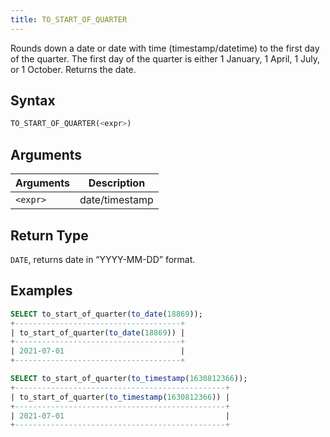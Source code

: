 ```yaml
---
title: TO_START_OF_QUARTER
---
```


Rounds down a date or date with time (timestamp/datetime) to the first day of the quarter.
The first day of the quarter is either 1 January, 1 April, 1 July, or 1 October.
Returns the date.

## Syntax

```sql
TO_START_OF_QUARTER(<expr>)
```

## Arguments

| Arguments | Description    |
|-----------|----------------|
| `<expr>`   | date/timestamp |

## Return Type

`DATE`, returns date in “YYYY-MM-DD” format.

## Examples

```sql
SELECT to_start_of_quarter(to_date(18869));
+-------------------------------------+
| to_start_of_quarter(to_date(18869)) |
+-------------------------------------+
| 2021-07-01                          |
+-------------------------------------+

SELECT to_start_of_quarter(to_timestamp(1630812366));
+-----------------------------------------------+
| to_start_of_quarter(to_timestamp(1630812366)) |
+-----------------------------------------------+
| 2021-07-01                                    |
+-----------------------------------------------+
```
